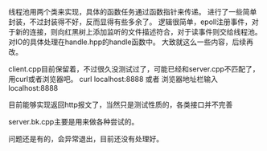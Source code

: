 线程池用两个类来实现，具体的函数任务通过函数指针来传递。
进行了一些简单封装，不过封装得不好，反而显得有些多余了。
逻辑很简单，epoll注册事件，对于新的连接，则向红黑树上添加监听的文件描述符合，对于读事件则交给线程池。
对IO的具体处理在handle.hpp的handle函数中。
大致就这么一些内容，后续再改。

client.cpp目前保留着，不过很久没测试过了，可能已经和server.cpp不匹配了，用curl或者浏览器吧。
curl localhost:8888 或者 浏览器地址栏输入localhost:8888

目前能够实现返回http报文了，当然只是测试性质的，各类接口并不完善

server.bk.cpp主要是用来做各种尝试的。

问题还是有的，会异常退出，目前还没有处理好。

